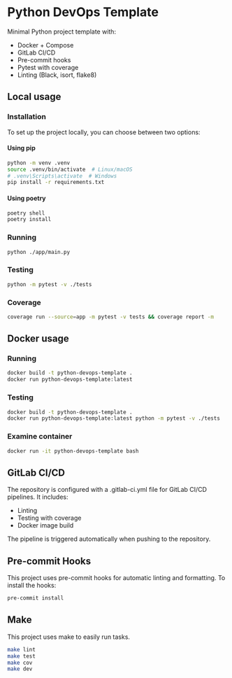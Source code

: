 # Python DevOps Template

Minimal Python project template with:

- Docker + Compose
- GitLab CI/CD
- Pre-commit hooks
- Pytest with coverage
- Linting (Black, isort, flake8)

## Local usage

### Installation
To set up the project locally, you can choose between two options:

#### Using pip
```bash
python -m venv .venv
source .venv/bin/activate  # Linux/macOS
# .venv\Scripts\activate  # Windows
pip install -r requirements.txt
```

#### Using poetry

```bash
poetry shell
poetry install
```

### Running
```bash
python ./app/main.py
```

### Testing
```bash
python -m pytest -v ./tests
```

### Coverage
```bash
coverage run --source=app -m pytest -v tests && coverage report -m
```

## Docker usage

### Running
```bash
docker build -t python-devops-template .
docker run python-devops-template:latest
```

### Testing
```bash
docker build -t python-devops-template .
docker run python-devops-template:latest python -m pytest -v ./tests
```

### Examine container
```bash
docker run -it python-devops-template bash
```

## GitLab CI/CD
The repository is configured with a .gitlab-ci.yml file for GitLab CI/CD pipelines. It includes:
- Linting
- Testing with coverage
- Docker image build

The pipeline is triggered automatically when pushing to the repository.

## Pre-commit Hooks
This project uses pre-commit hooks for automatic linting and formatting. To install the hooks:

```bash
pre-commit install
```

## Make

This project uses make to easily run tasks.
```bash
make lint
make test
make cov
make dev
```
